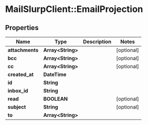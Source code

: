# MailSlurpClient::EmailProjection

## Properties
Name | Type | Description | Notes
------------ | ------------- | ------------- | -------------
**attachments** | **Array&lt;String&gt;** |  | [optional] 
**bcc** | **Array&lt;String&gt;** |  | [optional] 
**cc** | **Array&lt;String&gt;** |  | [optional] 
**created_at** | **DateTime** |  | 
**id** | **String** |  | 
**inbox_id** | **String** |  | 
**read** | **BOOLEAN** |  | [optional] 
**subject** | **String** |  | [optional] 
**to** | **Array&lt;String&gt;** |  | 


